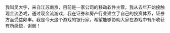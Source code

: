 我叫吴大宇，来自江苏南京，目前是一家公司的移动软件主管。我从去年开始接触现金流游戏，通过现金流游戏，我在证券和房产行业建立了自己的投资体系，证券方面受益颇丰。我是今天这个游戏的银行家，希望能够协助大家在游戏中有所收获有所感悟，谢谢！